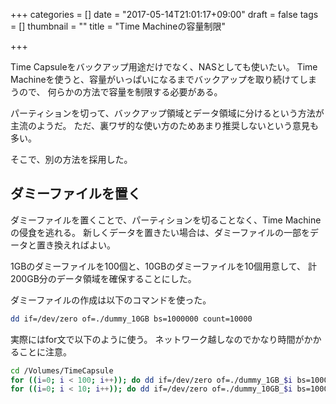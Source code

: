 +++
categories = []
date = "2017-05-14T21:01:17+09:00"
draft = false
tags = []
thumbnail = ""
title = "Time Machineの容量制限"

+++

Time Capsuleをバックアップ用途だけでなく、NASとしても使いたい。
Time Machineを使うと、容量がいっぱいになるまでバックアップを取り続けてしまうので、
何らかの方法で容量を制限する必要がある。

パーティションを切って、バックアップ領域とデータ領域に分けるという方法が主流のようだ。
ただ、裏ワザ的な使い方のためあまり推奨しないという意見も多い。

そこで、別の方法を採用した。


## ダミーファイルを置く

ダミーファイルを置くことで、パーティションを切ることなく、Time Machineの侵食を逃れる。
新しくデータを置きたい場合は、ダミーファイルの一部をデータと置き換えればよい。

1GBのダミーファイルを100個と、10GBのダミーファイルを10個用意して、
計200GB分のデータ領域を確保することにした。

ダミーファイルの作成は以下のコマンドを使った。

```bash
dd if=/dev/zero of=./dummy_10GB bs=1000000 count=10000
```

実際にはfor文で以下のように使う。
ネットワーク越しなのでかなり時間がかかることに注意。

```bash
cd /Volumes/TimeCapsule
for ((i=0; i < 100; i++)); do dd if=/dev/zero of=./dummy_1GB_$i bs=1000000 count=1000; done
for ((i=0; i < 10; i++)); do dd if=/dev/zero of=./dummy_10GB_$i bs=1000000 count=10000; done
```
